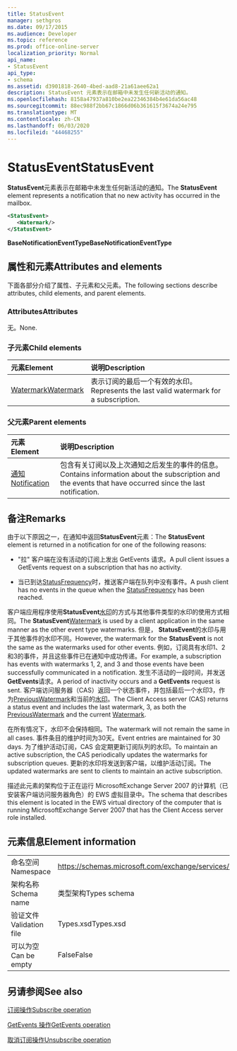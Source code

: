 ```yaml
---
title: StatusEvent
manager: sethgros
ms.date: 09/17/2015
ms.audience: Developer
ms.topic: reference
ms.prod: office-online-server
localization_priority: Normal
api_name:
- StatusEvent
api_type:
- schema
ms.assetid: d3901818-2640-4bed-aad8-21a61aee62a1
description: StatusEvent 元素表示在邮箱中未发生任何新活动的通知。
ms.openlocfilehash: 8158a47937a810be2ea22346384b4e61da56ac48
ms.sourcegitcommit: 88ec988f2bb67c1866d06b361615f3674a24e795
ms.translationtype: MT
ms.contentlocale: zh-CN
ms.lasthandoff: 06/03/2020
ms.locfileid: "44468255"
---
```

# <a name="statusevent"></a><span data-ttu-id="78f95-103">StatusEvent</span><span class="sxs-lookup"><span data-stu-id="78f95-103">StatusEvent</span></span>

<span data-ttu-id="78f95-104">**StatusEvent**元素表示在邮箱中未发生任何新活动的通知。</span><span class="sxs-lookup"><span data-stu-id="78f95-104">The **StatusEvent** element represents a notification that no new activity has occurred in the mailbox.</span></span> 
  
```xml
<StatusEvent>
   <Watermark/>
</StatusEvent>
```

 <span data-ttu-id="78f95-105">**BaseNotificationEventType**</span><span class="sxs-lookup"><span data-stu-id="78f95-105">**BaseNotificationEventType**</span></span>
## <a name="attributes-and-elements"></a><span data-ttu-id="78f95-106">属性和元素</span><span class="sxs-lookup"><span data-stu-id="78f95-106">Attributes and elements</span></span>

<span data-ttu-id="78f95-107">下面各部分介绍了属性、子元素和父元素。</span><span class="sxs-lookup"><span data-stu-id="78f95-107">The following sections describe attributes, child elements, and parent elements.</span></span>
  
### <a name="attributes"></a><span data-ttu-id="78f95-108">Attributes</span><span class="sxs-lookup"><span data-stu-id="78f95-108">Attributes</span></span>

<span data-ttu-id="78f95-109">无。</span><span class="sxs-lookup"><span data-stu-id="78f95-109">None.</span></span>
  
### <a name="child-elements"></a><span data-ttu-id="78f95-110">子元素</span><span class="sxs-lookup"><span data-stu-id="78f95-110">Child elements</span></span>

|<span data-ttu-id="78f95-111">**元素**</span><span class="sxs-lookup"><span data-stu-id="78f95-111">**Element**</span></span>|<span data-ttu-id="78f95-112">**说明**</span><span class="sxs-lookup"><span data-stu-id="78f95-112">**Description**</span></span>|
|:-----|:-----|
|[<span data-ttu-id="78f95-113">Watermark</span><span class="sxs-lookup"><span data-stu-id="78f95-113">Watermark</span></span>](watermark.md) <br/> |<span data-ttu-id="78f95-114">表示订阅的最后一个有效的水印。</span><span class="sxs-lookup"><span data-stu-id="78f95-114">Represents the last valid watermark for a subscription.</span></span>  <br/> |
   
### <a name="parent-elements"></a><span data-ttu-id="78f95-115">父元素</span><span class="sxs-lookup"><span data-stu-id="78f95-115">Parent elements</span></span>

|<span data-ttu-id="78f95-116">**元素**</span><span class="sxs-lookup"><span data-stu-id="78f95-116">**Element**</span></span>|<span data-ttu-id="78f95-117">**说明**</span><span class="sxs-lookup"><span data-stu-id="78f95-117">**Description**</span></span>|
|:-----|:-----|
|[<span data-ttu-id="78f95-118">通知</span><span class="sxs-lookup"><span data-stu-id="78f95-118">Notification</span></span>](notification-ex15websvcsotherref.md) <br/> |<span data-ttu-id="78f95-119">包含有关订阅以及上次通知之后发生的事件的信息。</span><span class="sxs-lookup"><span data-stu-id="78f95-119">Contains information about the subscription and the events that have occurred since the last notification.</span></span>  <br/> |
   
## <a name="remarks"></a><span data-ttu-id="78f95-120">备注</span><span class="sxs-lookup"><span data-stu-id="78f95-120">Remarks</span></span>

<span data-ttu-id="78f95-121">由于以下原因之一，在通知中返回**StatusEvent**元素：</span><span class="sxs-lookup"><span data-stu-id="78f95-121">The **StatusEvent** element is returned in a notification for one of the following reasons:</span></span> 
  
- <span data-ttu-id="78f95-122">"拉" 客户端在没有活动的订阅上发出 GetEvents 请求。</span><span class="sxs-lookup"><span data-stu-id="78f95-122">A pull client issues a GetEvents request on a subscription that has no activity.</span></span>
    
- <span data-ttu-id="78f95-123">当已到达[StatusFrequency](statusfrequency.md)时，推送客户端在队列中没有事件。</span><span class="sxs-lookup"><span data-stu-id="78f95-123">A push client has no events in the queue when the [StatusFrequency](statusfrequency.md) has been reached.</span></span> 
    
<span data-ttu-id="78f95-124">客户端应用程序使用**StatusEvent**[水印](watermark.md)的方式与其他事件类型的水印的使用方式相同。</span><span class="sxs-lookup"><span data-stu-id="78f95-124">The **StatusEvent**[Watermark](watermark.md) is used by a client application in the same manner as the other event type watermarks.</span></span> <span data-ttu-id="78f95-125">但是， **StatusEvent**的水印与用于其他事件的水印不同。</span><span class="sxs-lookup"><span data-stu-id="78f95-125">However, the watermark for the **StatusEvent** is not the same as the watermarks used for other events.</span></span> <span data-ttu-id="78f95-126">例如，订阅具有水印1、2和3的事件，并且这些事件已在通知中成功传递。</span><span class="sxs-lookup"><span data-stu-id="78f95-126">For example, a subscription has events with watermarks 1, 2, and 3 and those events have been successfully communicated in a notification.</span></span> <span data-ttu-id="78f95-127">发生不活动的一段时间，并发送**GetEvents**请求。</span><span class="sxs-lookup"><span data-stu-id="78f95-127">A period of inactivity occurs and a **GetEvents** request is sent.</span></span> <span data-ttu-id="78f95-128">客户端访问服务器（CAS）返回一个状态事件，并包括最后一个水印3，作为[PreviousWatermark](previouswatermark.md)和当前的[水印](watermark.md)。</span><span class="sxs-lookup"><span data-stu-id="78f95-128">The Client Access server (CAS) returns a status event and includes the last watermark, 3, as both the [PreviousWatermark](previouswatermark.md) and the current [Watermark](watermark.md).</span></span>
  
<span data-ttu-id="78f95-129">在所有情况下，水印不会保持相同。</span><span class="sxs-lookup"><span data-stu-id="78f95-129">The watermark will not remain the same in all cases.</span></span> <span data-ttu-id="78f95-130">事件条目的维护时间为30天。</span><span class="sxs-lookup"><span data-stu-id="78f95-130">Event entries are maintained for 30 days.</span></span> <span data-ttu-id="78f95-131">为了维护活动订阅，CAS 会定期更新订阅队列的水印。</span><span class="sxs-lookup"><span data-stu-id="78f95-131">To maintain an active subscription, the CAS periodically updates the watermarks for subscription queues.</span></span> <span data-ttu-id="78f95-132">更新的水印将发送到客户端，以维护活动订阅。</span><span class="sxs-lookup"><span data-stu-id="78f95-132">The updated watermarks are sent to clients to maintain an active subscription.</span></span>
  
<span data-ttu-id="78f95-133">描述此元素的架构位于正在运行 MicrosoftExchange Server 2007 的计算机（已安装客户端访问服务器角色）的 EWS 虚拟目录中。</span><span class="sxs-lookup"><span data-stu-id="78f95-133">The schema that describes this element is located in the EWS virtual directory of the computer that is running MicrosoftExchange Server 2007 that has the Client Access server role installed.</span></span>
  
## <a name="element-information"></a><span data-ttu-id="78f95-134">元素信息</span><span class="sxs-lookup"><span data-stu-id="78f95-134">Element information</span></span>

|||
|:-----|:-----|
|<span data-ttu-id="78f95-135">命名空间</span><span class="sxs-lookup"><span data-stu-id="78f95-135">Namespace</span></span>  <br/> |https://schemas.microsoft.com/exchange/services/2006/types  <br/> |
|<span data-ttu-id="78f95-136">架构名称</span><span class="sxs-lookup"><span data-stu-id="78f95-136">Schema name</span></span>  <br/> |<span data-ttu-id="78f95-137">类型架构</span><span class="sxs-lookup"><span data-stu-id="78f95-137">Types schema</span></span>  <br/> |
|<span data-ttu-id="78f95-138">验证文件</span><span class="sxs-lookup"><span data-stu-id="78f95-138">Validation file</span></span>  <br/> |<span data-ttu-id="78f95-139">Types.xsd</span><span class="sxs-lookup"><span data-stu-id="78f95-139">Types.xsd</span></span>  <br/> |
|<span data-ttu-id="78f95-140">可以为空</span><span class="sxs-lookup"><span data-stu-id="78f95-140">Can be empty</span></span>  <br/> |<span data-ttu-id="78f95-141">False</span><span class="sxs-lookup"><span data-stu-id="78f95-141">False</span></span>  <br/> |
   
## <a name="see-also"></a><span data-ttu-id="78f95-142">另请参阅</span><span class="sxs-lookup"><span data-stu-id="78f95-142">See also</span></span>



[<span data-ttu-id="78f95-143">订阅操作</span><span class="sxs-lookup"><span data-stu-id="78f95-143">Subscribe operation</span></span>](subscribe-operation.md)
  
[<span data-ttu-id="78f95-144">GetEvents 操作</span><span class="sxs-lookup"><span data-stu-id="78f95-144">GetEvents operation</span></span>](getevents-operation.md)
  
[<span data-ttu-id="78f95-145">取消订阅操作</span><span class="sxs-lookup"><span data-stu-id="78f95-145">Unsubscribe operation</span></span>](unsubscribe-operation.md)


